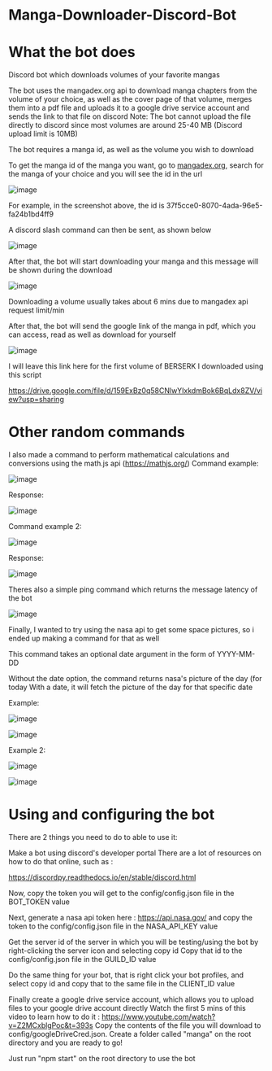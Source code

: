# Manga-Downloader-Discord-Bot

# What the bot does

Discord bot which downloads volumes of your favorite mangas

The bot uses the mangadex.org api to download manga chapters from the volume of your choice, as well as the cover page of that volume, merges them into a pdf file and uploads it to a google drive service account and sends the link to that file on discord
Note: The bot cannot upload the file directly to discord since most volumes are around 25-40 MB (Discord upload limit is 10MB)

The bot requires a manga id, as well as the volume you wish to download

To get the manga id of the manga you want, go to [mangadex.org](https://mangadex.org/), search for the manga of your choice and you will see the id in the url

![image](https://user-images.githubusercontent.com/59373798/175753814-2e670772-1f9d-4e8b-a5a8-ed8447f12960.png)

For example, in the screenshot above, the id is 37f5cce0-8070-4ada-96e5-fa24b1bd4ff9

A discord slash command can then be sent, as shown below

![image](https://user-images.githubusercontent.com/59373798/175753878-a732d582-f031-4aaa-a7c1-dc87065d9fd9.png)

After that, the bot will start downloading your manga and this message will be shown during the download

![image](https://user-images.githubusercontent.com/59373798/175753911-3963abdc-fe9f-4de9-8d3a-90c5219f954d.png)

Downloading a volume usually takes about 6 mins due to mangadex api request limit/min

After that, the bot will send the google link of the manga in pdf, which you can access, read as well as download for yourself

![image](https://user-images.githubusercontent.com/59373798/175753961-7087d4d5-46c5-4598-84dc-ea29951da600.png)

I will leave this link here for the first volume of BERSERK I downloaded using this script

https://drive.google.com/file/d/159ExBz0q58CNlwYIxkdmBok6BqLdx8ZV/view?usp=sharing


# Other random commands

I also made a command to perform mathematical calculations and conversions using the math.js api 
(https://mathjs.org/)
Command example:

![image](https://user-images.githubusercontent.com/59373798/175753992-475d1fc4-c5dc-409e-9abf-546ad85ec2c6.png)

Response:

![image](https://user-images.githubusercontent.com/59373798/175754001-d4329108-7317-436b-8a08-c3307b9eb47d.png)

Command example 2:

![image](https://user-images.githubusercontent.com/59373798/175754012-02ca09d2-d4ec-4127-b277-22ade8dca531.png)

Response:

![image](https://user-images.githubusercontent.com/59373798/175754017-ef0398b5-6382-47e9-96e2-73d6c63db781.png)


Theres also a simple ping command which returns the message latency of the bot

![image](https://user-images.githubusercontent.com/59373798/175754040-d333a3e0-9ac7-42f9-b5f8-1bb8e25f667f.png)

Finally, I wanted to try using the nasa api to get some space pictures, so i ended up making a command for that as well

This command takes an optional date argument in the form of YYYY-MM-DD

Without the date option, the command returns nasa's picture of the day (for today
With a date, it will fetch the picture of the day for that specific date

Example:

![image](https://user-images.githubusercontent.com/59373798/175754093-f28a1e0d-f794-418c-8b79-78d5dbfbabbe.png)

![image](https://user-images.githubusercontent.com/59373798/175754130-0e267322-e416-4bb1-97f0-041253cef06d.png)

Example 2:

![image](https://user-images.githubusercontent.com/59373798/175754114-fb441e06-9752-47b8-b069-8b5ccae65f06.png)

![image](https://user-images.githubusercontent.com/59373798/175754121-492dd37a-bf32-46d8-94f5-ca07542bc0ed.png)

# Using and configuring the bot

There are 2 things you need to do to able to use it:

Make a bot using discord's developer portal
There are a lot of resources on how to do that online, such as :

https://discordpy.readthedocs.io/en/stable/discord.html

Now, copy the token you will get to the config/config.json file in the BOT_TOKEN value

Next, generate a nasa api token here : https://api.nasa.gov/
and copy the token to the config/config.json file in the NASA_API_KEY value

Get the server id of the server in which you will be testing/using the bot by right-clicking the server icon and selecting copy id
Copy that id to the config/config.json file in the GUILD_ID value

Do the same thing for your bot, that is right click your bot profiles, and select copy id and copy that to the same file in the CLIENT_ID value

Finally create a google drive service account, which allows you to upload files to your google drive account directly
Watch the first 5 mins of this video to learn how to do it : https://www.youtube.com/watch?v=Z2MCxblgPoc&t=393s
Copy the contents of the file you will download to config/googleDriveCred.json.
Create a folder called "manga" on the root directory and you are ready to go!

Just run "npm start" on the root directory to use the bot



